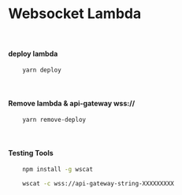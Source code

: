 # Websocket Lambda

<br>

#### deploy lambda

```bash
    yarn deploy
```

<br>

#### Remove lambda & api-gateway wss://

```bash
    yarn remove-deploy
```

<br>

#### Testing Tools

```bash
    npm install -g wscat

    wscat -c wss://api-gateway-string-XXXXXXXXX
```
